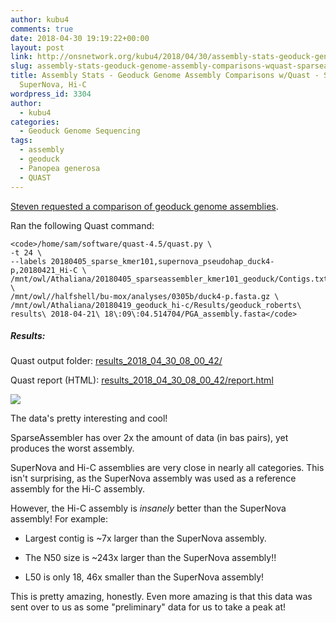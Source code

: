 ```yaml
---
author: kubu4
comments: true
date: 2018-04-30 19:19:22+00:00
layout: post
link: http://onsnetwork.org/kubu4/2018/04/30/assembly-stats-geoduck-genome-assembly-comparisons-wquast-sparseassembler-supernova-hi-c/
slug: assembly-stats-geoduck-genome-assembly-comparisons-wquast-sparseassembler-supernova-hi-c
title: Assembly Stats - Geoduck Genome Assembly Comparisons w/Quast - SparseAssembler,
  SuperNova, Hi-C
wordpress_id: 3304
author:
  - kubu4
categories:
  - Geoduck Genome Sequencing
tags:
  - assembly
  - geoduck
  - Panopea generosa
  - QUAST
---
```


[Steven requested a comparison of geoduck genome assemblies](https://github.com/RobertsLab/resources/issues/235).

Ran the following Quast command:


    
    <code>/home/sam/software/quast-4.5/quast.py \
    -t 24 \
    --labels 20180405_sparse_kmer101,supernova_pseudohap_duck4-p,20180421_Hi-C \
    /mnt/owl/Athaliana/20180405_sparseassembler_kmer101_geoduck/Contigs.txt \
    /mnt/owl//halfshell/bu-mox/analyses/0305b/duck4-p.fasta.gz \
    /mnt/owl/Athaliana/20180419_geoduck_hi-c/Results/geoduck_roberts\ results\ 2018-04-21\ 18\:09\:04.514704/PGA_assembly.fasta</code>





##### Results:



Quast output folder: [results_2018_04_30_08_00_42/](http://owl.fish.washington.edu/Athaliana/quast_results/results_2018_04_30_08_00_42/)

Quast report (HTML): [results_2018_04_30_08_00_42/report.html](http://owl.fish.washington.edu/Athaliana/quast_results/results_2018_04_30_08_00_42/report.html)

![](http://owl.fish.washington.edu/Athaliana/20180430_quast_sparse_sn_pga_comparison.png)

The data's pretty interesting and cool!

SparseAssembler has over 2x the amount of data (in bas pairs), yet produces the worst assembly.

SuperNova and Hi-C assemblies are very close in nearly all categories. This isn't surprising, as the SuperNova assembly was used as a reference assembly for the Hi-C assembly.

However, the Hi-C assembly is _insanely_ better than the SuperNova assembly! For example:





  * Largest contig is ~7x larger than the SuperNova assembly.


  * The N50 size is ~243x larger than the SuperNova assembly!!


  * L50 is only 18, 46x smaller than the SuperNova assembly!



This is pretty amazing, honestly. Even more amazing is that this data was sent over to us as some "preliminary" data for us to take a peak at!

